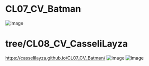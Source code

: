 # CL07_CV_Batman
![image](https://github.com/CasseliLayza/CL07_CV_Batman/assets/122756933/b2d028d6-7b9d-4cae-955e-658f5ca42849)
# tree/CL08_CV_CasseliLayza
https://casselilayza.github.io/CL07_CV_Batman/
![image](https://github.com/CasseliLayza/CL07_CV_Batman/assets/122756933/62bd557d-8926-48d0-b246-4778ece98cb0)
![image](https://github.com/CasseliLayza/CL07_CV_Batman/assets/122756933/d074c043-003a-4b6b-8f74-18654c577db5)


